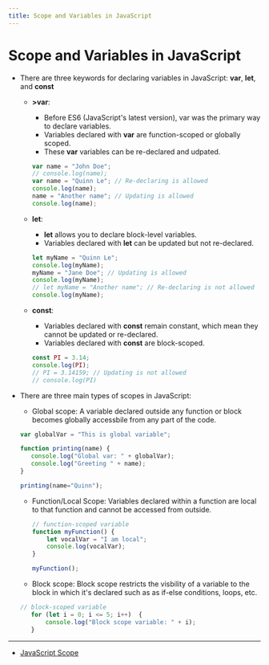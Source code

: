 ```yaml
---
title: Scope and Variables in JavaScript
---
```


# Scope and Variables in JavaScript

- There are three keywords for declaring variables in JavaScript: <b>var</b>, <b>let</b>, and <b>const</b>
    + <b>>var</b>: 
        + Before ES6 (JavaScript's latest version), var was the primary way to declare variables.
        + Variables declared with <b>var</b> are function-scoped or globally scoped.
        + These <b>var</b> variables can be re-declared and udpated.

        ```javascript
        var name = "John Doe";
        // console.log(name);
        var name = "Quinn Le"; // Re-declaring is allowed
        console.log(name);
        name = "Another name"; // Updating is allowed
        console.log(name);
        ```
    
    + <b>let</b>: 
        + <b>let</b> allows you to declare block-level variables.
        + Variables declared with <b>let</b> can be updated but not re-declared.

        ```javascript
        let myName = "Quinn Le";
        console.log(myName);
        myName = "Jane Doe"; // Updating is allowed
        console.log(myName);
        // let myName = "Another name"; // Re-declaring is not allowed
        console.log(myName);
        ```

    + <b>const</b>:
        + Variables declared with <b>const</b> remain constant, which mean they cannot be updated or re-declared. 
        + Variables declared with <b>const</b> are block-scoped.

        ```javascript
        const PI = 3.14;
        console.log(PI);
        // PI = 3.14159; // Updating is not allowed
        // console.log(PI)
        ```

- There are three main types of scopes in JavaScript:
     + Global scope: A variable declared outside any function or block becomes globally accessbile from any part of the code. 
     
     ```javascript
    var globalVar = "This is global variable";

    function printing(name) {
        console.log("Global var: " + globalVar);
        console.log("Greeting " + name);
    }

    printing(name="Quinn");
     ```

     + Function/Local Scope: Variables declared within a function are local to that function and cannot be accessed from outside. 
        ```javascript
        // function-scoped variable
        function myFunction() {
            let vocalVar = "I am local";
            console.log(vocalVar);
        }

        myFunction();
        ```

     + Block scope: Block scope restricts the visbility of a variable to the block in which it's declared such as as if-else conditions, loops, etc.

     ```javascript
     // block-scoped variable
        for (let i = 0; i <= 5; i++)  {
            console.log("Block scope variable: " + i);
        }
     ```

---

- [JavaScript Scope](https://www.w3schools.com/js/js_scope.asp)
